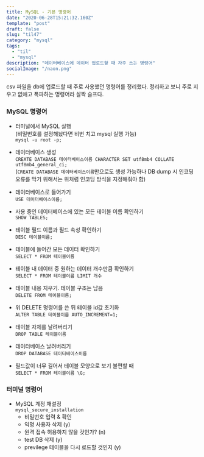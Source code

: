 ```yaml
---
title: MySQL - 기본 명령어
date: "2020-06-28T15:21:32.160Z"
template: "post"
draft: false
slug: "til47"
category: "mysql"
tags:
  - "til"
  - "mysql"
description: "데이터베이스에 데이터 업로드할 때 자주 쓰는 명령어"
socialImage: "/naon.png"
---
```


csv 파일을 db에 업로드할 때 주로 사용했던 명령어를 정리했다. 정리하고 보니 주로 지우고 없애고 폭파하는 명령어라 살짝 슬프다.

### MySQL 명령어

- 터미널에서 MySQL 실행<br>
(비밀번호를 설정해놨다면 비번 치고 mysql 실행 가능)<br>
`mysql -u root -p;`<br>

- 데이터베이스 생성<br>
`CREATE DATABASE 데이터베이스이름 CHARACTER SET utf8mb4 COLLATE utf8mb4_general_ci;`<br>
(`CREATE DATABASE 데이터베이스이름`만으로도 생성 가능하나 DB dump 시 인코딩 오류를 막기 위해서는 위처럼 인코딩 방식을 지정해줘야 함)


- 데이터베이스로 들어가기<br>
`USE 데이터베이스이름;`

- 사용 중인 데이터베이스에 있는 모든 테이블 이름 확인하기<br>
`SHOW TABLES;`

- 테이블 필드 이름과 필드 속성 확인하기<br>
`DESC 테이블이름;`

- 테이블에 들어간 모든 데이터 확인하기<br>
`SELECT * FROM 테이블이름`

- 테이블 내 데이터 중 원하는 데이터 개수만큼 확인하기<br>
`SELECT * FROM 테이블이름 LIMIT 개수`

- 테이블 내용 지우기. 테이블 구조는 남음<br>
`DELETE FROM 테이블이름;`

- 위 DELETE 명령어를 쓴 뒤 테이블 id값 초기화<br>
`ALTER TABLE 테이블이름 AUTO_INCREMENT=1;`

- 테이블 자체를 날려버리기<br>
`DROP TABLE 테이블이름`

- 데이터베이스 날려버리기<br>
`DROP DATABASE 데이터베이스이름`

- 필드값이 너무 길어서 테이블 모양으로 보기 불편할 때<br>
`SELECT * FROM 테이블이름 \G;`

### 터미널 명령어
- MySQL 계정 재설정<br>
`mysql_secure_installation`<br>
  - 비밀번호 입력 & 확인
  - 익명 사용자 삭제 (y)
  - 원격 접속 허용하지 않을 것인가? (n)
  - test DB 삭제 (y)
  - previlege 테이블을 다시 로드할 것인지 (y)